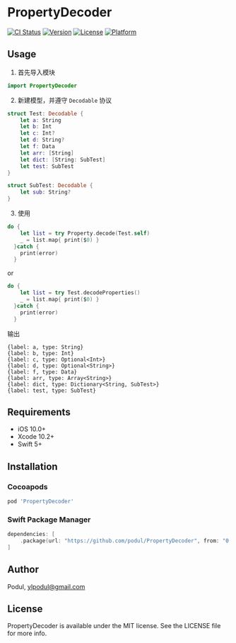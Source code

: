 # PropertyDecoder

[![CI Status](https://img.shields.io/travis/podul/PropertyDecoder.svg?style=flat)](https://travis-ci.org/podul/PropertyDecoder)
[![Version](https://img.shields.io/cocoapods/v/PropertyDecoder.svg?style=flat)](https://cocoapods.org/pods/PropertyDecoder)
[![License](https://img.shields.io/cocoapods/l/PropertyDecoder.svg?style=flat)](https://cocoapods.org/pods/PropertyDecoder)
[![Platform](https://img.shields.io/cocoapods/p/PropertyDecoder.svg?style=flat)](https://cocoapods.org/pods/PropertyDecoder)

## Usage

1. 首先导入模块
``` Swift
import PropertyDecoder
```

2. 新建模型，并遵守 `Decodable` 协议
``` Swift
struct Test: Decodable {
    let a: String
    let b: Int
    let c: Int?
    let d: String?
    let f: Data
    let arr: [String]
    let dict: [String: SubTest]
    let test: SubTest
}

struct SubTest: Decodable {
    let sub: String?
}
```
3. 使用
``` Swift
do {
    let list = try Property.decode(Test.self)
    _ = list.map{ print($0) }
  }catch {
    print(error)
  }
```
or
``` Swift
do {
    let list = try Test.decodeProperties()
    _ = list.map{ print($0) }
  }catch {
    print(error)
  }
```
输出
```
{label: a, type: String}
{label: b, type: Int}
{label: c, type: Optional<Int>}
{label: d, type: Optional<String>}
{label: f, type: Data}
{label: arr, type: Array<String>}
{label: dict, type: Dictionary<String, SubTest>}
{label: test, type: SubTest}
```

## Requirements

* iOS 10.0+
* Xcode 10.2+
* Swift 5+

## Installation

### Cocoapods

```ruby
pod 'PropertyDecoder'
```
### Swift Package Manager
``` Swift
dependencies: [
    .package(url: "https://github.com/podul/PropertyDecoder", from: "0.1.0")
]
```
## Author

Podul, ylpodul@gmail.com

## License

PropertyDecoder is available under the MIT license. See the LICENSE file for more info.
